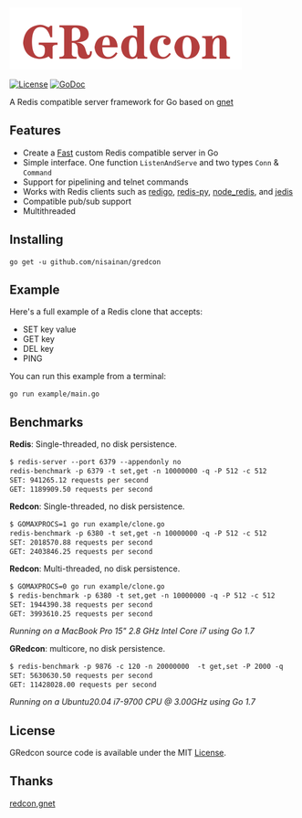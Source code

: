 ![logo](logo.png)

[![License](https://img.shields.io/badge/License-MIT-blue.svg)](https://opensource.org/licenses/MIT)  [![GoDoc](https://godoc.org/github.com/cloudflare/cfssl?status.svg)](https://pkg.go.dev/github.com/nisainan/gredcon)

A Redis compatible server framework for Go based on [gnet](https://github.com/panjf2000/gnet)

## Features

- Create a [Fast](https://github.com/nisainan/gredcon#benchmarks) custom Redis compatible server in Go
- Simple interface. One function `ListenAndServe` and two types `Conn` & `Command`
- Support for pipelining and telnet commands
- Works with Redis clients such as [redigo](https://github.com/garyburd/redigo), [redis-py](https://github.com/andymccurdy/redis-py), [node_redis](https://github.com/NodeRedis/node_redis), and [jedis](https://github.com/xetorthio/jedis)
- Compatible pub/sub support
- Multithreaded

## Installing

~~~she
go get -u github.com/nisainan/gredcon
~~~

## Example

Here's a full example of a Redis clone that accepts:

- SET key value
- GET key
- DEL key
- PING

You can run this example from a terminal:

~~~shell
go run example/main.go
~~~

## Benchmarks

**Redis**: Single-threaded, no disk persistence.

```shell
$ redis-server --port 6379 --appendonly no
redis-benchmark -p 6379 -t set,get -n 10000000 -q -P 512 -c 512
SET: 941265.12 requests per second
GET: 1189909.50 requests per second
```

**Redcon**: Single-threaded, no disk persistence.

```shell
$ GOMAXPROCS=1 go run example/clone.go
redis-benchmark -p 6380 -t set,get -n 10000000 -q -P 512 -c 512
SET: 2018570.88 requests per second
GET: 2403846.25 requests per second
```

**Redcon**: Multi-threaded, no disk persistence.

```shell
$ GOMAXPROCS=0 go run example/clone.go
$ redis-benchmark -p 6380 -t set,get -n 10000000 -q -P 512 -c 512
SET: 1944390.38 requests per second
GET: 3993610.25 requests per second
```

*Running on a MacBook Pro 15" 2.8 GHz Intel Core i7 using Go 1.7*

**GRedcon**: multicore, no disk persistence.

~~~shell
$ redis-benchmark -p 9876 -c 120 -n 20000000  -t get,set -P 2000 -q
SET: 5630630.50 requests per second
GET: 11428028.00 requests per second
~~~

*Running on a Ubuntu20.04  i7-9700 CPU @ 3.00GHz using Go 1.7*

## License

GRedcon source code is available under the MIT [License](https://github.com/nisainan/gredcon/blob/master/LICENSE).

## Thanks 

[redcon](https://github.com/tidwall/redcon),[gnet](https://github.com/panjf2000/gnet)
